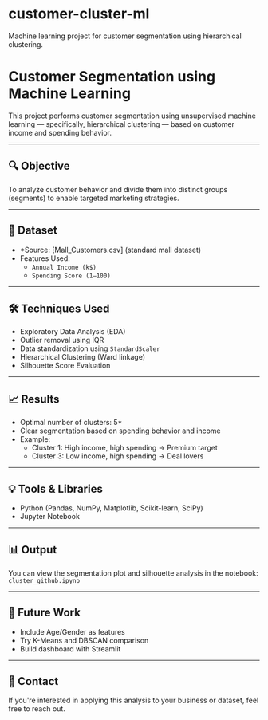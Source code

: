 # customer-cluster-ml
Machine learning project for customer segmentation using hierarchical clustering. 
# Customer Segmentation using Machine Learning

This project performs customer segmentation using unsupervised machine learning — specifically, hierarchical clustering — based on customer income and spending behavior.

---

## 🔍 Objective

To analyze customer behavior and divide them into distinct groups (segments) to enable targeted marketing strategies.

---

## 📂 Dataset

- *Source: [Mall_Customers.csv] (standard mall dataset)
- Features Used:
  - `Annual Income (k$)`
  - `Spending Score (1–100)`

---

## 🛠️ Techniques Used

- Exploratory Data Analysis (EDA)
- Outlier removal using IQR
- Data standardization using `StandardScaler`
- Hierarchical Clustering (Ward linkage)
- Silhouette Score Evaluation

---

## 📈 Results

- Optimal number of clusters: 5*
- Clear segmentation based on spending behavior and income
- Example:
  - Cluster 1: High income, high spending → Premium target
  - Cluster 3: Low income, high spending → Deal lovers

---

## 💡 Tools & Libraries

- Python (Pandas, NumPy, Matplotlib, Scikit-learn, SciPy)
- Jupyter Notebook

---

## 📊 Output

You can view the segmentation plot and silhouette analysis in the notebook: `cluster_github.ipynb`

---

## 🚀 Future Work

- Include Age/Gender as features
- Try K-Means and DBSCAN comparison
- Build dashboard with Streamlit

---

## 📧 Contact

If you're interested in applying this analysis to your business or dataset, feel free to reach out.


